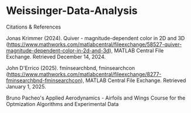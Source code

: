 # Weissinger-Data-Analysis

Citations & References

  Jonas Krimmer (2024). Quiver - magnitude-dependent color in 2D and 3D (https://www.mathworks.com/matlabcentral/fileexchange/58527-quiver-magnitude-dependent-color-in-2d-and-3d), MATLAB Central File Exchange. Retrieved December 14, 2024.

  John D'Errico (2025). fminsearchbnd, fminsearchcon (https://www.mathworks.com/matlabcentral/fileexchange/8277-fminsearchbnd-fminsearchcon), MATLAB Central File Exchange. Retrieved January 1, 2025.

  Bruno Pacheo's Applied Aerodynamics - Airfoils and Wings Course for the Optmization Algorithms and Experimental Data



  
